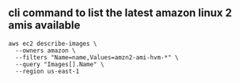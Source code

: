 ## cli command to list the latest amazon linux 2 amis available 
```
aws ec2 describe-images \
  --owners amazon \
  --filters "Name=name,Values=amzn2-ami-hvm-*" \
  --query "Images[].Name" \
  --region us-east-1
```
